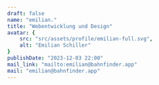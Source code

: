 ```yaml
---
draft: false
name: "emilian."
title: "Webentwicklung und Design"
avatar: {
    src: "src/assets/profile/emilian-full.svg",
    alt: "Emilian Schiller"
}
publishDate: "2023-12-03 22:00"
mail_link: "mailto:emilian@bahnfinder.app"
mail: "emilian@bahnfinder.app"
---
```

